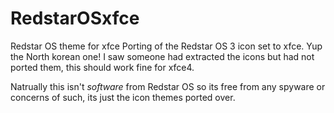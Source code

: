 # RedstarOSxfce
Redstar OS theme for xfce
Porting of the Redstar OS 3 icon set to xfce. Yup the North korean one! I saw someone had extracted the icons but had not ported them, this should work fine for xfce4. 

Natrually this isn't *software* from Redstar OS so its free from any spyware or concerns of such, its just the icon themes ported over. 
